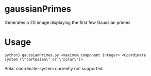 # gaussianPrimes

Generates a 2D image displaying the first few Gaussian primes

# Usage

`python3 gaussianPrimes.py <maximum component integer> <Coordinate system (\"cartesian\" or \"polar\")>`

Polar coordinate-system currently not supported.
